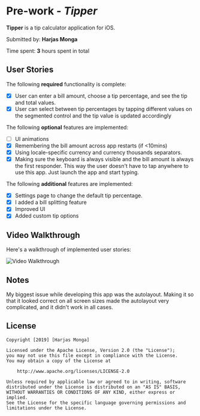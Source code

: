 # Pre-work - *Tipper*

**Tipper** is a tip calculator application for iOS.

Submitted by: **Harjas Monga**

Time spent: **3** hours spent in total

## User Stories

The following **required** functionality is complete:

* [x] User can enter a bill amount, choose a tip percentage, and see the tip and total values.
* [x] User can select between tip percentages by tapping different values on the segmented control and the tip value is updated accordingly

The following **optional** features are implemented:
* [ ] UI animations
* [x] Remembering the bill amount across app restarts (if <10mins)
* [x] Using locale-specific currency and currency thousands separators.
* [x] Making sure the keyboard is always visible and the bill amount is always the first responder. This way the user doesn't have to tap anywhere to use this app. Just launch the app and start typing.

The following **additional** features are implemented:

- [x] Settings page to change the default tip percentage.
- [x] I added a bill splitting feature
- [x] Improved UI
- [x] Added custom tip options

## Video Walkthrough 

Here's a walkthrough of implemented user stories:

<img src='walkthrough.gif' title='Video Walkthrough' width='' alt='Video Walkthrough' />


## Notes

My biggest issue while developing this app was the autolayout. Making it so that it looked correct on all
screen sizes made the autolayout very complicated, and it didn't work in all cases.

## License

    Copyright [2019] [Harjas Monga]

    Licensed under the Apache License, Version 2.0 (the "License");
    you may not use this file except in compliance with the License.
    You may obtain a copy of the License at

        http://www.apache.org/licenses/LICENSE-2.0

    Unless required by applicable law or agreed to in writing, software
    distributed under the License is distributed on an "AS IS" BASIS,
    WITHOUT WARRANTIES OR CONDITIONS OF ANY KIND, either express or implied.
    See the License for the specific language governing permissions and
    limitations under the License.
